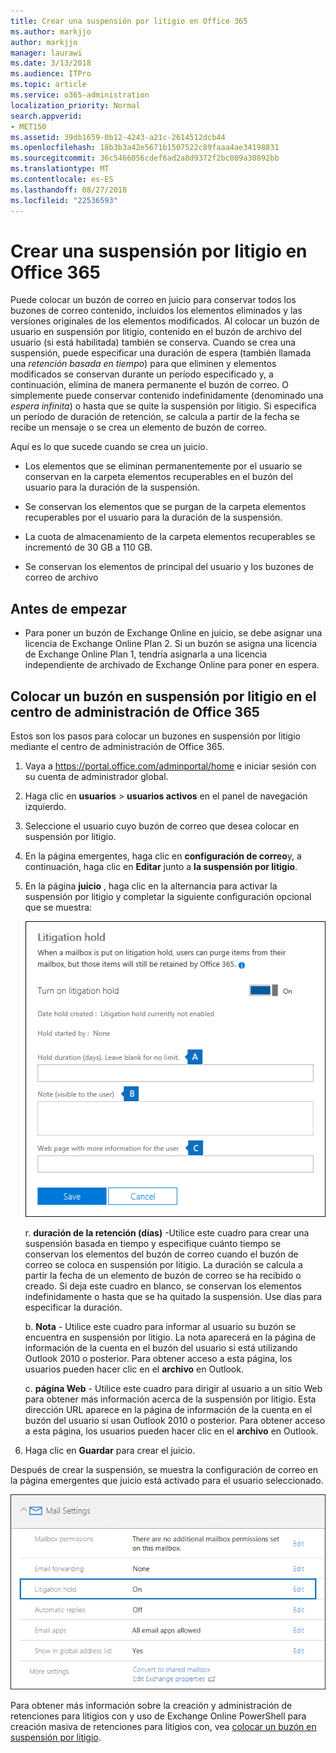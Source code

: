 ```yaml
---
title: Crear una suspensión por litigio en Office 365
ms.author: markjjo
author: markjjo
manager: laurawi
ms.date: 3/13/2018
ms.audience: ITPro
ms.topic: article
ms.service: o365-administration
localization_priority: Normal
search.appverid:
- MET150
ms.assetid: 39db1659-0b12-4243-a21c-2614512dcb44
ms.openlocfilehash: 18b3b3a42e5671b1507522c89faaa4ae34198831
ms.sourcegitcommit: 36c5466056cdef6ad2a8d9372f2bc009a30892bb
ms.translationtype: MT
ms.contentlocale: es-ES
ms.lasthandoff: 08/27/2018
ms.locfileid: "22536593"
---
```

# <a name="create-a-litigation-hold-in-office-365"></a>Crear una suspensión por litigio en Office 365

Puede colocar un buzón de correo en juicio para conservar todos los buzones de correo contenido, incluidos los elementos eliminados y las versiones originales de los elementos modificados. Al colocar un buzón de usuario en suspensión por litigio, contenido en el buzón de archivo del usuario (si está habilitada) también se conserva. Cuando se crea una suspensión, puede especificar una duración de espera (también llamada una *retención basada en tiempo*) para que eliminen y elementos modificados se conservan durante un período especificado y, a continuación, elimina de manera permanente el buzón de correo. O simplemente puede conservar contenido indefinidamente (denominado una *espera infinita*) o hasta que se quite la suspensión por litigio. Si especifica un período de duración de retención, se calcula a partir de la fecha se recibe un mensaje o se crea un elemento de buzón de correo. 
  
Aquí es lo que sucede cuando se crea un juicio.
  
- Los elementos que se eliminan permanentemente por el usuario se conservan en la carpeta elementos recuperables en el buzón del usuario para la duración de la suspensión.
    
- Se conservan los elementos que se purgan de la carpeta elementos recuperables por el usuario para la duración de la suspensión.
    
- La cuota de almacenamiento de la carpeta elementos recuperables se incrementó de 30 GB a 110 GB.
    
- Se conservan los elementos de principal del usuario y los buzones de correo de archivo
    
## <a name="before-you-begin"></a>Antes de empezar

- Para poner un buzón de Exchange Online en juicio, se debe asignar una licencia de Exchange Online Plan 2. Si un buzón se asigna una licencia de Exchange Online Plan 1, tendría asignarla a una licencia independiente de archivado de Exchange Online para poner en espera.
    

## <a name="place-a-mailbox-on-litigation-hold-in-the-office-365-admin-center"></a>Colocar un buzón en suspensión por litigio en el centro de administración de Office 365

Estos son los pasos para colocar un buzones en suspensión por litigio mediante el centro de administración de Office 365.

1. Vaya a https://portal.office.com/adminportal/home e iniciar sesión con su cuenta de administrador global.
2. Haga clic en **usuarios** > **usuarios activos** en el panel de navegación izquierdo.
3. Seleccione el usuario cuyo buzón de correo que desea colocar en suspensión por litigio.
4. En la página emergentes, haga clic en **configuración de correo**y, a continuación, haga clic en **Editar** junto a **la suspensión por litigio**.
5. En la página **juicio** , haga clic en la alternancia para activar la suspensión por litigio y completar la siguiente configuración opcional que se muestra:
 
    ![O365_LitigationHold1.png](media/O365-LitigationHold1.png)

    r. **duración de la retención (días)** -Utilice este cuadro para crear una suspensión basada en tiempo y especifique cuánto tiempo se conservan los elementos del buzón de correo cuando el buzón de correo se coloca en suspensión por litigio. La duración se calcula a partir la fecha de un elemento de buzón de correo se ha recibido o creado. Si deja este cuadro en blanco, se conservan los elementos indefinidamente o hasta que se ha quitado la suspensión. Use días para especificar la duración.
    
    b. **Nota** - Utilice este cuadro para informar al usuario su buzón se encuentra en suspensión por litigio. La nota aparecerá en la página de información de la cuenta en el buzón del usuario si está utilizando Outlook 2010 o posterior. Para obtener acceso a esta página, los usuarios pueden hacer clic en el **archivo** en Outlook.
     
    c. **página Web** - Utilice este cuadro para dirigir al usuario a un sitio Web para obtener más información acerca de la suspensión por litigio. Esta dirección URL aparece en la página de información de la cuenta en el buzón del usuario si usan Outlook 2010 o posterior. Para obtener acceso a esta página, los usuarios pueden hacer clic en el **archivo** en Outlook.
 
6. Haga clic en **Guardar** para crear el juicio.

Después de crear la suspensión, se muestra la configuración de correo en la página emergentes que juicio está activado para el usuario seleccionado.

![O365_LitigationHold2.png](media/O365-LitigationHold2.png)

Para obtener más información sobre la creación y administración de retenciones para litigios con y uso de Exchange Online PowerShell para creación masiva de retenciones para litigios con, vea [colocar un buzón en suspensión por litigio](https://docs.microsoft.com/office365/SecurityCompliance/place-a-mailbox-on-litigation-hold).
